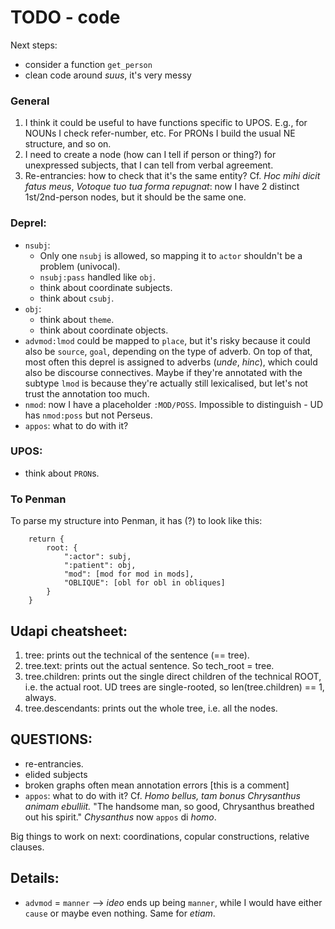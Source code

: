 # TODO - code

Next steps:
- consider a function `get_person`
- clean code around _suus_, it's very messy


### General
1. I think it could be useful to have functions specific to UPOS. E.g., for NOUNs I check refer-number, etc.
For PRONs I build the usual NE structure, and so on.
2. I need to create a node (how can I tell if person or thing?) for unexpressed subjects, that I can tell from verbal agreement.
3. Re-entrancies: how to check that it's the same entity?
Cf. _Hoc mihi dicit fatus meus_, _Votoque tuo tua forma repugnat_: now I have 2 distinct 1st/2nd-person nodes, but it should be the same one.


### Deprel:
- `nsubj`:
  - Only one `nsubj` is allowed, so mapping it to `actor` shouldn't be a problem (univocal).
  - `nsubj:pass` handled like `obj`.
  - think about coordinate subjects.
  - think about `csubj`.
- `obj`:
  - think about `theme`.
  - think about coordinate objects.
- `advmod:lmod` could be mapped to `place`, but it's risky because it could also be `source`, `goal`, depending on the type of adverb.
On top of that, most often this deprel is assigned to adverbs (_unde_, _hinc_), which could also be discourse connectives.
Maybe if they're annotated with the subtype `lmod` is because they're actually still lexicalised, but let's not trust the annotation too much.
- `nmod`: now I have a placeholder `:MOD/POSS`. Impossible to distinguish - UD has `nmod:poss` but not Perseus.
- `appos`: what to do with it?

### UPOS:
- think about `PRON`s.

### To Penman
To parse my structure into Penman, it has (?) to look like this:
```
    return {
        root: {
            ":actor": subj,
            ":patient": obj,
            "mod": [mod for mod in mods],
            "OBLIQUE": [obl for obl in obliques]
        }
    }
```

## Udapi cheatsheet:
1. tree: prints out the technical <ROOT> of the sentence (== tree).
2. tree.text: prints out the actual sentence. So tech_root = tree.
3. tree.children: prints out the single direct children of the technical ROOT, i.e. the actual root.
UD trees are single-rooted, so len(tree.children) == 1, always.
4. tree.descendants: prints out the whole tree, i.e. all the nodes.


## QUESTIONS:
- re-entrancies. 
- elided subjects
- broken graphs often mean annotation errors [this is a comment]
- `appos`: what to do with it? Cf. _Homo bellus, tam bonus Chrysanthus animam ebulliit._ "The handsome man, so good, Chrysanthus breathed out his spirit."
_Chysanthus_ now `appos` di _homo_.

Big things to work on next: coordinations, copular constructions, relative clauses.


## Details:
- `advmod` = `manner` --> _ideo_ ends up being `manner`, while I would have either `cause` or maybe even nothing. Same for _etiam_.